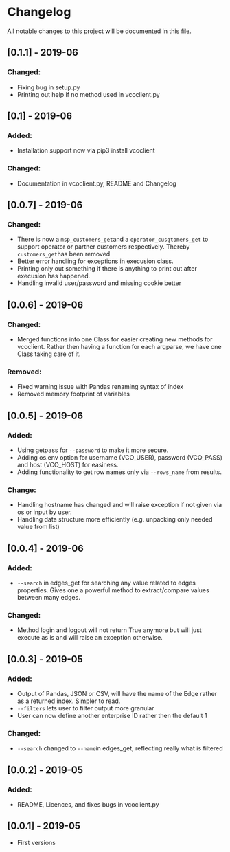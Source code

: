 # Changelog

All notable changes to this project will be documented in this file.

## [0.1.1] - 2019-06
### Changed:
- Fixing bug in setup.py
- Printing out help if no method used in vcoclient.py

## [0.1] - 2019-06
### Added:
- Installation support now via pip3 install vcoclient
### Changed:
- Documentation in vcoclient.py, README and Changelog

## [0.0.7] - 2019-06
### Changed:
- There is now a ``msp_customers_get``and a ``operator_cusgtomers_get`` to support operator or partner customers respectively. Thereby ``customers_get``has been removed
- Better error handling for exceptions in execusion class.
- Printing only out something if there is anything to print out after execusion has happened.
- Handling invalid user/password and missing cookie better

## [0.0.6] - 2019-06
### Changed:
- Merged functions into one Class for easier creating new methods for vcoclient. Rather then having a function for each argparse, we have one Class taking care of it.
### Removed:
- Fixed warning issue with Pandas renaming syntax of index
- Removed memory footprint of variables
## [0.0.5] - 2019-06
### Added:
- Using getpass for ``--password`` to make it more secure.
- Adding os.env option for username (VCO_USER), password (VCO_PASS) and host (VCO_HOST) for easiness.
- Adding functionality to get row names only via ``--rows_name`` from results.
### Change:
- Handling hostname has changed and will raise exception if not given via os or input by user.
- Handling data structure more efficiently (e.g. unpacking only needed value from list)

## [0.0.4] - 2019-06
### Added:
- ``--search`` in edges_get for searching any value related to edges properties. Gives one a powerful method to extract/compare values between many edges.
### Changed:
- Method login and logout will not return True anymore but will just execute as is and will raise an exception otherwise.
        
## [0.0.3] - 2019-05 
### Added:
- Output of Pandas, JSON or CSV, will have the name of the Edge rather as a returned index. Simpler to read.
- ``--filters`` lets user to filter output more granular
- User can now define another enterprise ID rather then the default 1 
### Changed:
- ``--search`` changed to ``--name``in edges_get, reflecting really what is filtered

## [0.0.2] - 2019-05
### Added:
- README, Licences, and fixes bugs in vcoclient.py
## [0.0.1] - 2019-05
- First versions


